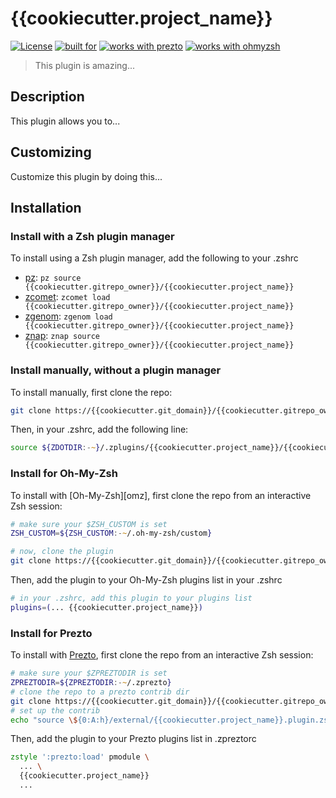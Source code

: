 # {{cookiecutter.project_name}}

[![License](https://img.shields.io/badge/license-MIT-007EC7)](/LICENSE)
[![built for](https://img.shields.io/badge/build%20for-%20%F0%9F%A6%93%20zshzoo-black)][zshzoo]
[![works with prezto](https://img.shields.io/badge/works%20with-%E2%9D%AF%E2%9D%AF%E2%9D%AF%20prezto-red)](#install-for-prezto])
[![works with ohmyzsh](https://img.shields.io/badge/works%20with-%20%E2%9E%9C%20oh--my--zsh-C2D33F)](#install-for-oh-my-zsh)

> This plugin is amazing...

## Description

This plugin allows you to...

## Customizing

Customize this plugin by doing this...

## Installation

### Install with a Zsh plugin manager

To install using a Zsh plugin manager, add the following to your .zshrc

- [pz]: `pz source {{cookiecutter.gitrepo_owner}}/{{cookiecutter.project_name}}`
- [zcomet]: `zcomet load {{cookiecutter.gitrepo_owner}}/{{cookiecutter.project_name}}`
- [zgenom]: `zgenom load {{cookiecutter.gitrepo_owner}}/{{cookiecutter.project_name}}`
- [znap]: `znap source {{cookiecutter.gitrepo_owner}}/{{cookiecutter.project_name}}`

### Install manually, without a plugin manager

To install manually, first clone the repo:

```zsh
git clone https://{{cookiecutter.git_domain}}/{{cookiecutter.gitrepo_owner}}/{{cookiecutter.project_name}} ${ZDOTDIR:-~}/.zplugins/{{cookiecutter.project_name}}
```

Then, in your .zshrc, add the following line:

```zsh
source ${ZDOTDIR:-~}/.zplugins/{{cookiecutter.project_name}}/{{cookiecutter.project_name}}.zsh
```

### Install for Oh-My-Zsh

To install with [Oh-My-Zsh][omz], first clone the repo from an interactive Zsh session:

```zsh
# make sure your $ZSH_CUSTOM is set
ZSH_CUSTOM=${ZSH_CUSTOM:-~/.oh-my-zsh/custom}

# now, clone the plugin
git clone https://{{cookiecutter.git_domain}}/{{cookiecutter.gitrepo_owner}}/{{cookiecutter.project_name}} $ZSH_CUSTOM/plugins/{{cookiecutter.project_name}}
```

Then, add the plugin to your Oh-My-Zsh plugins list in your .zshrc

```zsh
# in your .zshrc, add this plugin to your plugins list
plugins=(... {{cookiecutter.project_name}})
```

### Install for Prezto

To install with [Prezto][prezto], first clone the repo from an interactive Zsh session:

```zsh
# make sure your $ZPREZTODIR is set
ZPREZTODIR=${ZPREZTODIR:-~/.zprezto}
# clone the repo to a prezto contrib dir
git clone https://{{cookiecutter.git_domain}}/{{cookiecutter.gitrepo_owner}}/{{cookiecutter.project_name}} $ZPREZTODIR/contrib/{{cookiecutter.project_name}}/external
# set up the contrib
echo "source \${0:A:h}/external/{{cookiecutter.project_name}}.plugin.zsh" > $ZPREZTODIR/contrib/{{cookiecutter.project_name}}/init.zsh
```

Then, add the plugin to your Prezto plugins list in .zpreztorc

```zsh
zstyle ':prezto:load' pmodule \
  ... \
  {{cookiecutter.project_name}}
  ...
```

[ohmyzsh]: https://github.com/ohmyzsh/ohmyzsh
[prezto]: https://github.com/sorin-ionescu/prezto
[zshzoo]: https://github.com/zshzoo/zshzoo
[pz]: https://github.com/mattmc3/pz
[zcomet]: https://github.com/agkozak/zcomet
[zgenom]: https://github.com/jandamm/zgenom
[znap]: https://github.com/marlonrichert/zsh-snap
